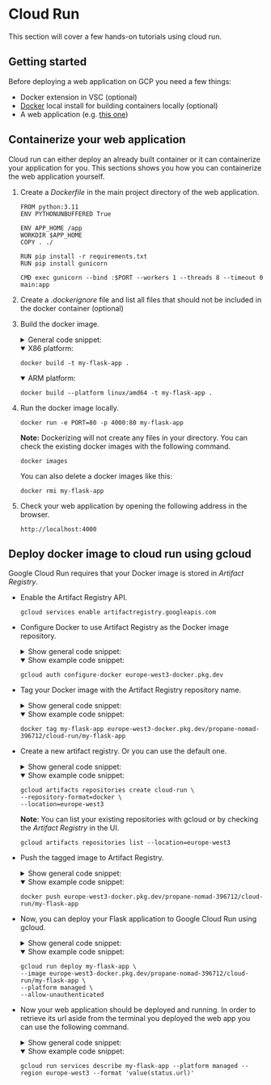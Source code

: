 # Cloud Run

This section will cover a few hands-on tutorials using cloud run.

## Getting started

Before deploying a web application on GCP you need a few things:

- Docker extension in VSC (optional)
- [Docker](https://www.docker.com) local install for building containers locally (optional)
- A web application (e.g. [this one](./code/main.py))

## Containerize your web application

Cloud run can either deploy an already built container or it can containerize your application for you. This sections shows you how you can containerize the web application yourself.

1. Create a _Dockerfile_ in the main project directory of the web application.

   ```shell
   FROM python:3.11
   ENV PYTHONUNBUFFERED True

   ENV APP_HOME /app
   WORKDIR $APP_HOME
   COPY . ./

   RUN pip install -r requirements.txt
   RUN pip install gunicorn

   CMD exec gunicorn --bind :$PORT --workers 1 --threads 8 --timeout 0 main:app
   ```

2. Create a _.dockerignore_ file and list all files that should not be included in the docker container (optional)

3. Build the docker image.

   <details>
   <summary>General code snippet:</summary>

   ```shell
   docker build -t <image-name> .
   ```

   </details>

   <details open>
   <summary>X86 platform:</summary>

   ```shell
   docker build -t my-flask-app .
   ```

   </details>

   <details open>
   <summary>ARM platform:</summary>

   ```shell
   docker build --platform linux/amd64 -t my-flask-app .
   ```

   </details>

4. Run the docker image locally.

   ```shell
   docker run -e PORT=80 -p 4000:80 my-flask-app
   ```

   **Note:** Dockerizing will not create any files in your directory. You can check the existing docker images with the following command.

   ```shell
   docker images
   ```

   You can also delete a docker images like this:

   ```shell
   docker rmi my-flask-app
   ```

5. Check your web application by opening the following address in the browser.
   ```shell
   http://localhost:4000
   ```

## Deploy docker image to cloud run using gcloud

Google Cloud Run requires that your Docker image is stored in _Artifact Registry_.

- Enable the Artifact Registry API.

  ```shell
  gcloud services enable artifactregistry.googleapis.com
  ```

- Configure Docker to use Artifact Registry as the Docker image repository.

  <details>
  <summary>Show general code snippet:</summary>

  ```shell
  gcloud auth configure-docker <your-region>-docker.pkg.dev
  ```

  </details>

  <details open>
  <summary>Show example code snippet:</summary>

  ```shell
  gcloud auth configure-docker europe-west3-docker.pkg.dev
  ```

  </details>

- Tag your Docker image with the Artifact Registry repository name.

  <details>
  <summary>Show general code snippet:</summary>

  ```shell
  docker tag <image-name> <your-region>-docker.pkg.dev/<project-id>/<artifact-registry-name>/<web-app-name>
  ```

  </details>

  <details open>
  <summary>Show example code snippet:</summary>

  ```shell
  docker tag my-flask-app europe-west3-docker.pkg.dev/propane-nomad-396712/cloud-run/my-flask-app
  ```

  </details>

- Create a new artifact registry. Or you can use the default one.

  <details>
  <summary>Show general code snippet:</summary>

  ```shell
  gcloud artifacts repositories create <repository-name> \
  --repository-format=docker \
  --location=<your-region>
  ```

  </details>

  <details open>
  <summary>Show example code snippet:</summary>

  ```shell
  gcloud artifacts repositories create cloud-run \
  --repository-format=docker \
  --location=europe-west3
  ```

  </details>

  **Note**: You can list your existing repositories with gcloud or by checking the _Artifact Registry_ in the UI.

  ```shell
  gcloud artifacts repositories list --location=europe-west3
  ```

- Push the tagged image to Artifact Registry.

  <details>
  <summary>Show general code snippet:</summary>

  ```shell
  docker tag <image-name> <your-region>-docker.pkg.dev/<project-id>/<artifact-registry-name>/<web-app-name>
  ```

  </details>

  <details open>
  <summary>Show example code snippet:</summary>

  ```shell
  docker push europe-west3-docker.pkg.dev/propane-nomad-396712/cloud-run/my-flask-app
  ```

  </details>

- Now, you can deploy your Flask application to Google Cloud Run using gcloud.

  <details>
  <summary>Show general code snippet:</summary>

  ```shell
  docker tag <image-name> <your-region>-docker.pkg.dev/<project-id>/<artifact-registry-name>/<web-app-name>
  ```

  </details>

  <details open>
  <summary>Show example code snippet:</summary>

  ```shell
  gcloud run deploy my-flask-app \
  --image europe-west3-docker.pkg.dev/propane-nomad-396712/cloud-run/my-flask-app \
  --platform managed \
  --allow-unauthenticated
  ```

  </details>

- Now your web application should be deployed and running. In order to retrieve its url aside from the terminal you deployed the web app you can use the following command.

  <details>
  <summary>Show general code snippet:</summary>

  ```shell
  gcloud run services describe <image-name> --platform managed --region <your-region> --format 'value(status.url)'
  ```

  </details>

  <details open>
  <summary>Show example code snippet:</summary>

  ```shell
  gcloud run services describe my-flask-app --platform managed --region europe-west3 --format 'value(status.url)'
  ```

  </details>
